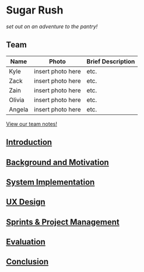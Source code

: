 # Sugar Rush

*set out on an adventure to the pantry!*

## Team

| **Name** | **Photo** | **Brief Description** |
| ----------- | ----------- | ----------- |
| Kyle  | insert photo here | etc. |
| Zack | insert photo here | etc. |
| Zain | insert photo here | etc. |
| Olivia | insert photo here | etc. |
| Angela | insert photo here | etc. |

 [View our team notes!](https://1drv.ms/u/s!ArK70JvM660kiJU316Riv8bJ639P4A)

## [Introduction](Introduction)

## [Background and Motivation](BackgroundAndMotivation)

## [System Implementation](SystemImplementation)

## [UX Design](UXDesign)

## [Sprints & Project Management](SprintsAndProjectManagement)

## [Evaluation](Evaluation)

## [Conclusion](Conclusion)
